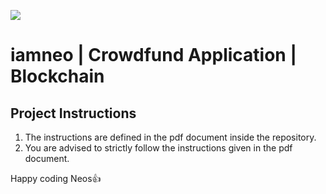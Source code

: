 ![](https://bn1305files.storage.live.com/y4mzAYxmbIIC_nmvccsxcMxIn078c3vVvo2hjmltqaoRhEtWlZnI3JdbZUICY8PZjRjDjzi6d47a7zaC2NaTN9AaLfskm8L0JfZYbvlVV9x9FK4MITpOUlH2De2JA_E0Cx8wETaL1rGxOma5KhqurIUC9RHIZDz5CTBIExxgZ37CNy0EUsamWWWsrg03qQy3hRe?width=369&height=137&cropmode=none)
# iamneo  | Crowdfund Application | Blockchain

## Project Instructions
1. The instructions are defined in the pdf document inside the repository.
2. You are advised to strictly follow the instructions given in the pdf document.

Happy coding Neos:thumbsup:
